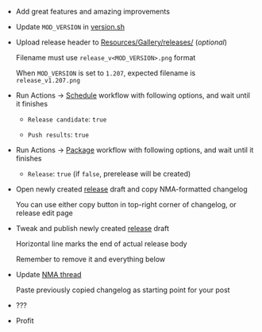 - Add great features and amazing improvements

- Update `MOD_VERSION` in [version.sh](../.github/workflows/scripts/version.sh)

- Upload release header to [Resources/Gallery/releases/](../../../tree/master/Resources/Gallery/releases) (_optional_)

  Filename must use `release_v<MOD_VERSION>.png` format

  When `MOD_VERSION` is set to `1.207`, expected filename is `release_v1.207.png`

- Run Actions -> [Schedule](../../../actions/workflows/schedule.yml) workflow with following options, and wait until it finishes

  - `Release candidate`: `true`

  - `Push results`: `true`

- Run Actions -> [Package](../../../actions/workflows/package.yml) workflow with following options, and wait until it finishes

  - `Release`: `true` (if `false`, prerelease will be created)

- Open newly created [release](../../../releases) draft and copy NMA-formatted changelog

  You can use either copy button in top-right corner of changelog, or release edit page

- Tweak and publish newly created [release](../../../releases) draft

  Horizontal line marks the end of actual release body

  Remember to remove it and everything below

- Update [NMA thread](https://nma-fallout.com/threads/218045/)

  Paste previously copied changelog as starting point for your post

- ???

- Profit
